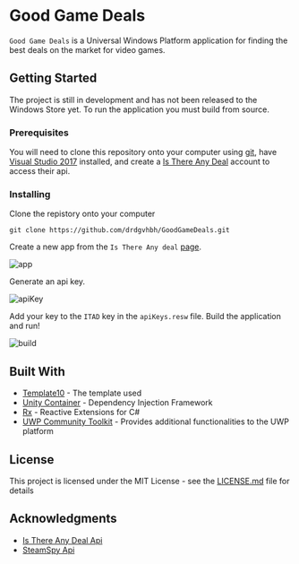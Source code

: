 # Good Game Deals

`Good Game Deals` is a Universal Windows Platform application for finding the best deals on the market for video games. 

## Getting Started

The project is still in development and has not been released to the Windows Store yet. To run the application you must build from source.

### Prerequisites

You will need to clone this repository onto your computer using [git](https://git-scm.com/downloads), have [Visual Studio 2017](https://www.visualstudio.com/downloads/) installed, and create a [Is There Any Deal](https://isthereanydeal.com/apps/) account to access their api. 

### Installing

Clone the repistory onto your computer

```
git clone https://github.com/drdgvhbh/GoodGameDeals.git
```

Create a new app from the `Is There Any deal` [page](https://isthereanydeal.com/apps/new/).

![app](https://i.imgur.com/5XETMtm.png)

Generate an api key.

![apiKey](https://i.imgur.com/bON6Ygj.png)

Add your key to the `ITAD` key in the `apiKeys.resw` file. Build the application and run!

![build](https://i.imgur.com/1IVjf1Q.png)


## Built With

* [Template10](https://github.com/Windows-XAML/Template10) - The template used
* [Unity Container](https://github.com/unitycontainer/unity) - Dependency Injection Framework
* [Rx](https://www.nuget.org/packages/System.Reactive/) - Reactive Extensions for C#
* [UWP Community Toolkit](https://github.com/Microsoft/UWPCommunityToolkit) - Provides additional functionalities to the UWP platform

## License

This project is licensed under the MIT License - see the [LICENSE.md](LICENSE.md) file for details

## Acknowledgments

* [Is There Any Deal Api](https://itad.docs.apiary.io/)
* [SteamSpy Api](https://steamspy.com/api.php)
